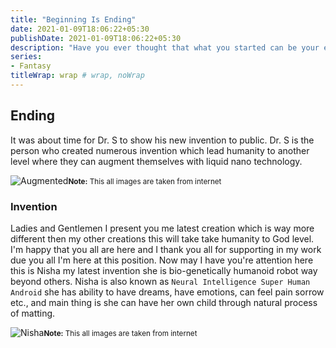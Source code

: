 ```yaml
---
title: "Beginning Is Ending"
date: 2021-01-09T18:06:22+05:30
publishDate: 2021-01-09T18:06:22+05:30
description: "Have you ever thought that what you started can be your ending this is a story of a person who create something which became it's own destructions."
series:
- Fantasy
titleWrap: wrap # wrap, noWrap
---
```


## Ending

It was about time for Dr. S to show his new invention to public. Dr. S is the person who created numerous invention which lead humanity to another level where they can augment themselves with liquid nano technology.

![Augmented](/images/talks/augment.jpg)<small>**Note:** This all images are taken from internet</small>

### Invention

Ladies and Gentlemen I present you me latest creation which is way more different then my other creations this will take take humanity to God level. I'm happy that you all are here and I thank you all for supporting in my work due you all I'm here at this position. Now may I have you're attention here this is Nisha my latest invention she is bio-genetically humanoid robot way beyond others. Nisha is also known as `Neural Intelligence Super Human Android` she has ability to have dreams, have emotions, can feel pain sorrow etc., and main thing is she can have her own child through natural process of matting. 

![Nisha](/images/talks/nisha.jpg)<small>**Note:** This all images are taken from internet</smll>
